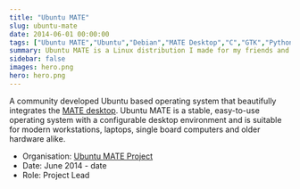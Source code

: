 ```yaml
---
title: "Ubuntu MATE"
slug: ubuntu-mate
date: 2014-06-01 00:00:00
tags: ["Ubuntu MATE","Ubuntu","Debian","MATE Desktop","C","GTK","Python","Linux"]
summary: Ubuntu MATE is a Linux distribution I made for my friends and family
sidebar: false
images: hero.png
hero: hero.png
---
```


A community developed Ubuntu based operating system that beautifully integrates
the [MATE desktop](https://mate-desktop.org). Ubuntu MATE is a stable,
easy-to-use operating system with a configurable desktop environment and is
suitable for modern workstations, laptops, single board computers and older
hardware alike.

  - Organisation: [Ubuntu MATE Project](https://ubuntu-mate.org)
  - Date: June 2014 - date
  - Role: Project Lead
